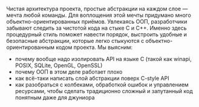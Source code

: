 Чистая архитектура проекта, простые абстракции на каждом слое — мечта любой команды. Для воплощения этой мечты
придумано много объектно-ориентированных приёмов. Увлекаясь ООП, разработчики забывают следить за чистотой
кода на стыке C и C++. Именно здесь процедурный стиль поможет навести порядок, выстроить удобные и безопасные
абстракции, которые легко стыкуются с объектно-ориентированным кодом проекта. Мы выясним:

* почему вообще надо изолировать API на языке C (такой как winapi, POSIX, SQLite, OpenGL, OpenSSL)
* почему ООП в этом деле работает плохо
* как всё-таки написать слой абстракции поверх C-style API
* как разобраться с колбеками, обработкой ошибок и управлением ресурсами, чтобы сделать традиционно сложный
 и запутанный код понятным даже для джуниора
